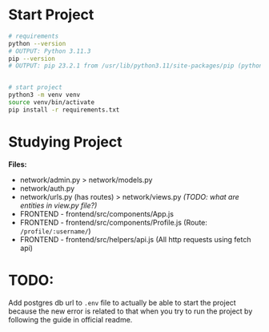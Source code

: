 # Start Project

```bash
# requirements
python --version
# OUTPUT: Python 3.11.3
pip --version
# OUTPUT: pip 23.2.1 from /usr/lib/python3.11/site-packages/pip (python 3.11)


# start project
python3 -m venv venv
source venv/bin/activate
pip install -r requirements.txt
```

# Studying Project

**Files:**
- network/admin.py > network/models.py
- network/auth.py
- network/urls.py (has routes) > network/views.py *(TODO: what are entities in view.py file?)*
- FRONTEND - frontend/src/components/App.js
- FRONTEND - frontend/src/components/Profile.js (Route: `/profile/:username/`)
- FRONTEND - frontend/src/helpers/api.js (All http requests using fetch api)

# TODO:

Add postgres db url to `.env` file to actually be able to start the project because the new error is related to that when you try to run the project by following the guide in official readme.